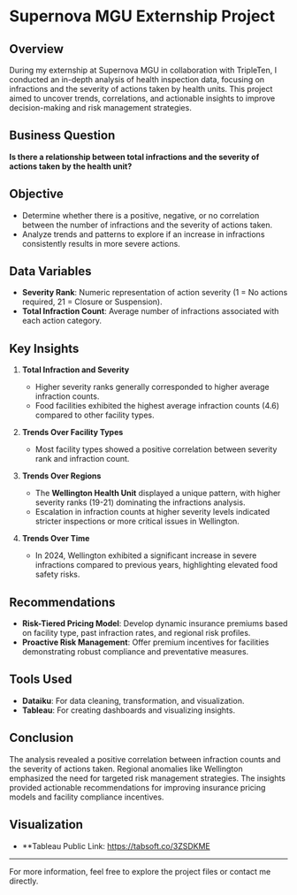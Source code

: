 # Supernova MGU Externship Project

## Overview
During my externship at Supernova MGU in collaboration with TripleTen, I conducted an in-depth analysis of health inspection data, focusing on infractions and the severity of actions taken by health units. This project aimed to uncover trends, correlations, and actionable insights to improve decision-making and risk management strategies.

## Business Question
**Is there a relationship between total infractions and the severity of actions taken by the health unit?**

## Objective
- Determine whether there is a positive, negative, or no correlation between the number of infractions and the severity of actions taken.
- Analyze trends and patterns to explore if an increase in infractions consistently results in more severe actions.

## Data Variables
- **Severity Rank**: Numeric representation of action severity (1 = No actions required, 21 = Closure or Suspension).
- **Total Infraction Count**: Average number of infractions associated with each action category.

## Key Insights
1. **Total Infraction and Severity**
   - Higher severity ranks generally corresponded to higher average infraction counts.
   - Food facilities exhibited the highest average infraction counts (4.6) compared to other facility types.

2. **Trends Over Facility Types**
   - Most facility types showed a positive correlation between severity rank and infraction count.

3. **Trends Over Regions**
   - The **Wellington Health Unit** displayed a unique pattern, with higher severity ranks (19-21) dominating the infractions analysis.
   - Escalation in infraction counts at higher severity levels indicated stricter inspections or more critical issues in Wellington.

4. **Trends Over Time**
   - In 2024, Wellington exhibited a significant increase in severe infractions compared to previous years, highlighting elevated food safety risks.

## Recommendations
- **Risk-Tiered Pricing Model**: Develop dynamic insurance premiums based on facility type, past infraction rates, and regional risk profiles.
- **Proactive Risk Management**: Offer premium incentives for facilities demonstrating robust compliance and preventative measures.

## Tools Used
- **Dataiku**: For data cleaning, transformation, and visualization.
- **Tableau**: For creating dashboards and visualizing insights.

## Conclusion
The analysis revealed a positive correlation between infraction counts and the severity of actions taken. Regional anomalies like Wellington emphasized the need for targeted risk management strategies. The insights provided actionable recommendations for improving insurance pricing models and facility compliance incentives.

## Visualization
- **Tableau Public Link:  https://tabsoft.co/3ZSDKME 

---

For more information, feel free to explore the project files or contact me directly.
